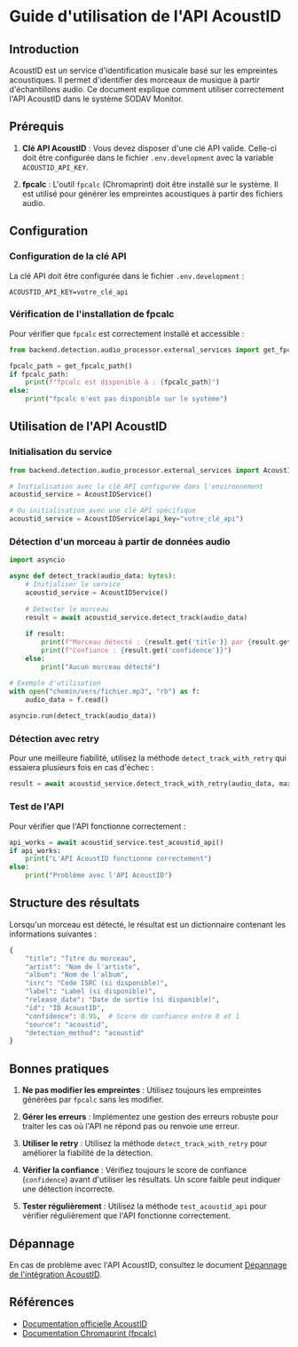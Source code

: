 # Guide d'utilisation de l'API AcoustID

## Introduction

AcoustID est un service d'identification musicale basé sur les empreintes acoustiques. Il permet d'identifier des morceaux de musique à partir d'échantillons audio. Ce document explique comment utiliser correctement l'API AcoustID dans le système SODAV Monitor.

## Prérequis

1. **Clé API AcoustID** : Vous devez disposer d'une clé API valide. Celle-ci doit être configurée dans le fichier `.env.development` avec la variable `ACOUSTID_API_KEY`.

2. **fpcalc** : L'outil `fpcalc` (Chromaprint) doit être installé sur le système. Il est utilisé pour générer les empreintes acoustiques à partir des fichiers audio.

## Configuration

### Configuration de la clé API

La clé API doit être configurée dans le fichier `.env.development` :

```
ACOUSTID_API_KEY=votre_clé_api
```

### Vérification de l'installation de fpcalc

Pour vérifier que `fpcalc` est correctement installé et accessible :

```python
from backend.detection.audio_processor.external_services import get_fpcalc_path

fpcalc_path = get_fpcalc_path()
if fpcalc_path:
    print(f"fpcalc est disponible à : {fpcalc_path}")
else:
    print("fpcalc n'est pas disponible sur le système")
```

## Utilisation de l'API AcoustID

### Initialisation du service

```python
from backend.detection.audio_processor.external_services import AcoustIDService

# Initialisation avec la clé API configurée dans l'environnement
acoustid_service = AcoustIDService()

# Ou initialisation avec une clé API spécifique
acoustid_service = AcoustIDService(api_key="votre_clé_api")
```

### Détection d'un morceau à partir de données audio

```python
import asyncio

async def detect_track(audio_data: bytes):
    # Initialiser le service
    acoustid_service = AcoustIDService()
    
    # Détecter le morceau
    result = await acoustid_service.detect_track(audio_data)
    
    if result:
        print(f"Morceau détecté : {result.get('title')} par {result.get('artist')}")
        print(f"Confiance : {result.get('confidence')}")
    else:
        print("Aucun morceau détecté")

# Exemple d'utilisation
with open("chemin/vers/fichier.mp3", "rb") as f:
    audio_data = f.read()
    
asyncio.run(detect_track(audio_data))
```

### Détection avec retry

Pour une meilleure fiabilité, utilisez la méthode `detect_track_with_retry` qui essaiera plusieurs fois en cas d'échec :

```python
result = await acoustid_service.detect_track_with_retry(audio_data, max_retries=3)
```

### Test de l'API

Pour vérifier que l'API fonctionne correctement :

```python
api_works = await acoustid_service.test_acoustid_api()
if api_works:
    print("L'API AcoustID fonctionne correctement")
else:
    print("Problème avec l'API AcoustID")
```

## Structure des résultats

Lorsqu'un morceau est détecté, le résultat est un dictionnaire contenant les informations suivantes :

```python
{
    "title": "Titre du morceau",
    "artist": "Nom de l'artiste",
    "album": "Nom de l'album",
    "isrc": "Code ISRC (si disponible)",
    "label": "Label (si disponible)",
    "release_date": "Date de sortie (si disponible)",
    "id": "ID AcoustID",
    "confidence": 0.95,  # Score de confiance entre 0 et 1
    "source": "acoustid",
    "detection_method": "acoustid"
}
```

## Bonnes pratiques

1. **Ne pas modifier les empreintes** : Utilisez toujours les empreintes générées par `fpcalc` sans les modifier.

2. **Gérer les erreurs** : Implémentez une gestion des erreurs robuste pour traiter les cas où l'API ne répond pas ou renvoie une erreur.

3. **Utiliser le retry** : Utilisez la méthode `detect_track_with_retry` pour améliorer la fiabilité de la détection.

4. **Vérifier la confiance** : Vérifiez toujours le score de confiance (`confidence`) avant d'utiliser les résultats. Un score faible peut indiquer une détection incorrecte.

5. **Tester régulièrement** : Utilisez la méthode `test_acoustid_api` pour vérifier régulièrement que l'API fonctionne correctement.

## Dépannage

En cas de problème avec l'API AcoustID, consultez le document [Dépannage de l'intégration AcoustID](../troubleshooting/acoustid_integration.md).

## Références

- [Documentation officielle AcoustID](https://acoustid.org/webservice)
- [Documentation Chromaprint (fpcalc)](https://acoustid.org/chromaprint) 